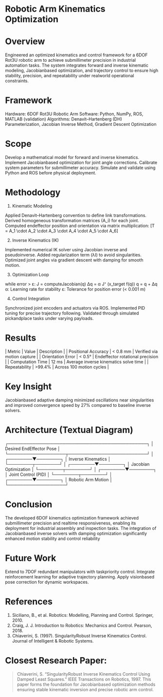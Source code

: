 # Robotic Arm Kinematics Optimization

# Overview
Engineered an optimized kinematics and control framework for a 6DOF Rot3U robotic arm to achieve submillimeter precision in industrial automation tasks. The system integrates forward and inverse kinematic modeling, Jacobianbased optimization, and trajectory control to ensure high stability, precision, and repeatability under realworld operational constraints.

# Framework
Hardware: 6DOF Rot3U Robotic Arm
Software: Python, NumPy, ROS, MATLAB (validation)
Algorithms: Denavit–Hartenberg (DH) Parameterization, Jacobian Inverse Method, Gradient Descent Optimization

# Scope
 Develop a mathematical model for forward and inverse kinematics.
 Implement Jacobianbased optimization for joint angle corrections.
 Calibrate system parameters for submillimeter accuracy.
 Simulate and validate using Python and ROS before physical deployment.

# Methodology

 1. Kinematic Modeling

 Applied Denavit–Hartenberg convention to define link transformations.
 Derived homogeneous transformation matrices (A_i) for each joint.
 Computed endeffector position and orientation via matrix multiplication:
  [T = A_1 \cdot A_2 \cdot A_3 \cdot A_4 \cdot A_5 \cdot A_6]

 2. Inverse Kinematics (IK)

 Implemented numerical IK solver using Jacobian inverse and pseudoinverse.
 Added regularization term (λI) to avoid singularities.
 Optimized joint angles via gradient descent with damping for smooth motion.

 3. Optimization Loop

while error > ε:
    J = computeJacobian(q)
    Δq = α  J⁺  (x_target  f(q))
    q = q + Δq
 α: Learning rate for stability
 ε: Tolerance for position error (< 0.001 m)

 4. Control Integration

 Synchronized joint encoders and actuators via ROS.
 Implemented PID tuning for precise trajectory following.
 Validated through simulated pickandplace tasks under varying payloads.

# Results
| Metric              | Value    | Description                           |
| Positional Accuracy | < 0.8 mm | Verified via motion capture           |
| Orientation Error   | < 0.5°   | Endeffector rotational precision      |
| Computation Time    | 12 ms    | Average inverse kinematics solve time |
| Repeatability       | >99.4%   | Across 100 motion cycles              |

# Key Insight
Jacobianbased adaptive damping minimized oscillations near singularities and improved convergence speed by 27% compared to baseline inverse solvers.

# Architecture (Textual Diagram)

┌──────────────────────────────────────────────┐
│           Desired EndEffector Pose          │
└───────────────────┬──────────────────────────┘
                    │
           ┌────────▼────────┐
           │ Inverse Kinematics │
           └────────┬────────┘
                    │
           ┌────────▼────────┐
           │ Jacobian Optimization │
           └────────┬────────┘
                    │
           ┌────────▼────────┐
           │ Joint Control (PID) │
           └────────┬────────┘
                    │
           ┌────────▼────────┐
           │  Robotic Arm Motion │
           └───────────────────┘

# Conclusion
The developed 6DOF kinematics optimization framework achieved submillimeter precision and realtime responsiveness, enabling its deployment for industrial assembly and inspection tasks. The integration of Jacobianbased inverse solvers with damping optimization significantly enhanced motion stability and control reliability

# Future Work
 Extend to 7DOF redundant manipulators with taskpriority control.
 Integrate reinforcement learning for adaptive trajectory planning.
 Apply visionbased pose correction for dynamic workspaces.

# References
1. Siciliano, B., et al. Robotics: Modelling, Planning and Control. Springer, 2010.
2. Craig, J. J. Introduction to Robotics: Mechanics and Control. Pearson, 2018.
3. Chiaverini, S. (1997). SingularityRobust Inverse Kinematics Control. Journal of Intelligent & Robotic Systems.

# Closest Research Paper:
> Chiaverini, S. “SingularityRobust Inverse Kinematics Control Using Damped Least Squares.” IEEE Transactions on Robotics, 1997.
> This paper forms the foundation for Jacobianbased optimization methods ensuring stable kinematic inversion and precise robotic arm control.
